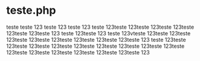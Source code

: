 # teste.php
teste 
teste 123
teste 123
teste 123
teste 123teste 123teste 123teste 123teste 123teste 123teste 123
teste 123teste 123
teste 123vteste 123teste 123teste 123teste 123teste 123teste 123teste 123teste 123teste 123
teste 123teste 123teste 123teste 123teste 123teste 123teste 123teste 123teste 123teste 123teste 123teste 123teste 123teste 123teste 123teste 123
